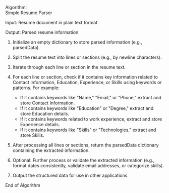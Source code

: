 Algorithm:<br> Simple Resume Parser

Input: Resume document in plain text format

Output: Parsed resume information

1. Initialize an empty dictionary to store parsed information (e.g., parsedData).

2. Split the resume text into lines or sections (e.g., by newline characters).

3. Iterate through each line or section in the resume text.

4. For each line or section, check if it contains key information related to Contact Information, Education, Experience, or Skills using keywords or patterns. For example:
   - If it contains keywords like "Name," "Email," or "Phone," extract and store Contact Information.
   - If it contains keywords like "Education" or "Degree," extract and store Education details.
   - If it contains keywords related to work experience, extract and store Experience details.
   - If it contains keywords like "Skills" or "Technologies," extract and store Skills.

5. After processing all lines or sections, return the parsedData dictionary containing the extracted information.

6. Optional: Further process or validate the extracted information (e.g., format dates consistently, validate email addresses, or categorize skills).

7. Output the structured data for use in other applications.

End of Algorithm
